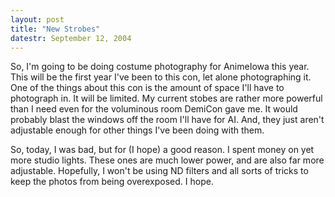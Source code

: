 ```yaml
---
layout: post
title: "New Strobes"
datestr: September 12, 2004
---
```


So, I'm going to be doing costume photography for AnimeIowa this year.  This will be the first year I've been to this con, let alone photographing it.  One of the things about this con is the amount of space I'll have to photograph in.  It will be limited.  My current stobes are rather more powerful than I need even for the voluminous room DemiCon gave me.  It would probably blast the windows off the room I'll have for AI.  And, they just aren't adjustable enough for other things I've been doing with them.

So, today, I was bad, but for (I hope) a good reason. I spent money on yet more studio lights.  These ones are much lower power, and are also far more adjustable.  Hopefully, I won't be using ND filters and all sorts of tricks to keep the photos from being overexposed.  I hope.

